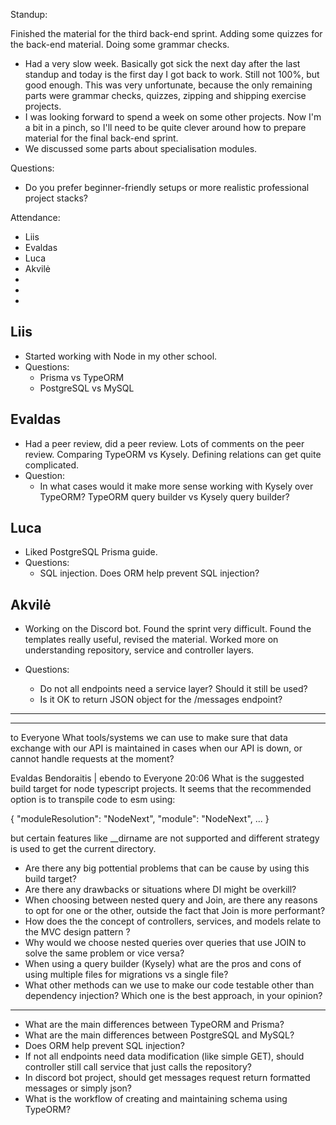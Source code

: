 Standup:

Finished the material for the third back-end sprint. Adding some quizzes for the back-end material. Doing some grammar checks.
  - Had a very slow week. Basically got sick the next day after the last standup and today is the first day I got back to work. Still not 100%, but good enough. This was very unfortunate, because the only remaining parts were grammar checks, quizzes, zipping and shipping exercise projects.
  - I was looking forward to spend a week on some other projects. Now I'm a bit in a pinch, so I'll need to be quite clever around how to prepare material for the final back-end sprint.
  - We discussed some parts about specialisation modules.

Questions:
  - Do you prefer beginner-friendly setups or more realistic professional project stacks?

Attendance:
  - Liis
  - Evaldas
  - Luca
  - Akvilė
  -
  -
  -

## Liis

- Started working with Node in my other school.
- Questions:
  - Prisma vs TypeORM
  - PostgreSQL vs MySQL

## Evaldas

- Had a peer review, did a peer review. Lots of comments on the peer review. Comparing TypeORM vs Kysely. Defining relations can get quite complicated.
- Question:
  - In what cases would it make more sense working with Kysely over TypeORM? TypeORM query builder vs Kysely query builder?

## Luca

- Liked PostgreSQL Prisma guide.
- Questions:
  - SQL injection. Does ORM help prevent SQL injection?

## Akvilė

- Working on the Discord bot. Found the sprint very difficult. Found the templates really useful, revised the material. Worked more on understanding repository, service and controller layers.

- Questions:
  - Do not all endpoints need a service layer? Should it still be used?
  - Is it OK to return JSON object for the /messages endpoint?

---

---

  to  Everyone
What tools/systems we can use to make sure that data exchange with our API is maintained in cases when our API is down, or cannot handle requests at the moment?

Evaldas Bendoraitis | ebendo  to  Everyone 20:06
What is the suggested build target for node typescript projects. It seems that the recommended option is to transpile code to esm using:

{
    "moduleResolution": "NodeNext",
    "module": "NodeNext",
    ...
}

but certain features like __dirname are not supported and different strategy is used to get the current directory.

- Are there any big pottential problems that can be cause by using this build target?
- Are there any drawbacks or situations where DI might be overkill?
- When choosing between nested query and Join, are there any reasons to opt for one or the other, outside the fact that Join is more performant?
- How does the the concept of controllers, services, and models relate to the MVC design pattern ?
- Why would we choose nested queries over queries that use JOIN to solve the same problem or vice versa?
- When using a query builder (Kysely) what are the pros and cons of using multiple files for migrations vs a single file?
- What other methods can we use to make our code testable other than dependency injection? Which one is the best approach, in your opinion?


---

- What are the main differences between TypeORM and Prisma?
- What are the main differences between PostgreSQL and MySQL?
- Does ORM help prevent SQL injection?
- If not all endpoints need data modification (like simple GET), should controller still call service that just calls the repository?
- In discord bot project, should get messages request return formatted messages or simply json?
- What is the workflow of creating and maintaining schema using TypeORM?
